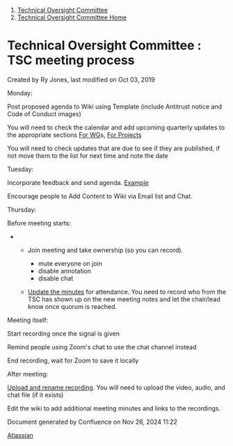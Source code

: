 1. [Technical Oversight Committee](index.html)
2. [Technical Oversight Committee Home](Technical-Oversight-Committee-Home_21430274.html)

# Technical Oversight Committee : TSC meeting process

Created by Ry Jones, last modified on Oct 03, 2019

Monday:

Post proposed agenda to Wiki using Template (include Antitrust notice and Code of Conduct images)

You will need to check the calendar and add upcoming quarterly updates to the appropriate sections [For WG](https://wiki.hyperledger.org/groups/tsc/wg-updates)s, [For Projects](https://wiki.hyperledger.org/groups/tsc/project-updates)

You will need to check updates that are due to see if they are published, if not move them to the list for next time and note the date

Tuesday:

Incorporate feedback and send agenda. [Example](https://lists.hyperledger.org/g/tsc/message/1966)

Encourage people to Add Content to Wiki via Email list and Chat.

Thursday:

Before meeting starts:

- - Join meeting and take ownership (so you can record).
    
    - mute everyone on join
    - disable annotation
    - disable chat
  - [Update the minutes](https://lists.hyperledger.org/g/tsc/message/1946) for attendance. You need to record who from the TSC has shown up on the new meeting notes and let the chair/lead know once quorum is reached.

Meeting itself:

Start recording once the signal is given

Remind people using Zoom's chat to use the chat channel instead

End recording, wait for Zoom to save it locally

After meeting:

[Upload and rename recording](https://drive.google.com/open?id=19mcRIo60OA0CnXjiSHiBgJJzGbGUFBfl). You will need to upload the video, audio, and chat file (if it exists)

Edit the wiki to add additional meeting minutes and links to the recordings. 

Document generated by Confluence on Nov 26, 2024 11:22

[Atlassian](http://www.atlassian.com/)
